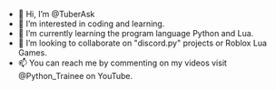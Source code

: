 - 👋 Hi, I’m @TuberAsk
- 👀 I’m interested in coding and learning.
- 🌱 I’m currently learning the program language Python and Lua.
- 💞️ I’m looking to collaborate on "discord.py" projects or Roblox Lua Games.
- 📫 You can reach me by commenting on my videos visit @Python_Trainee on YouTube.

<!---
TuberAsk/Pythonee-Repos is a ✨ special ✨ repository because its awesome and you can learn and see how I work I am currently trying to educate you as good as I can!
